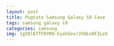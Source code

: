 ```yaml
---
layout: post
title: Pugtato Samsung Galaxy S9 Case
tags: samsung galaxy s9
categories: samsung
img: 1g58l6TTFDYR0-EyohGexr2hOLv0FILeS
---
```


